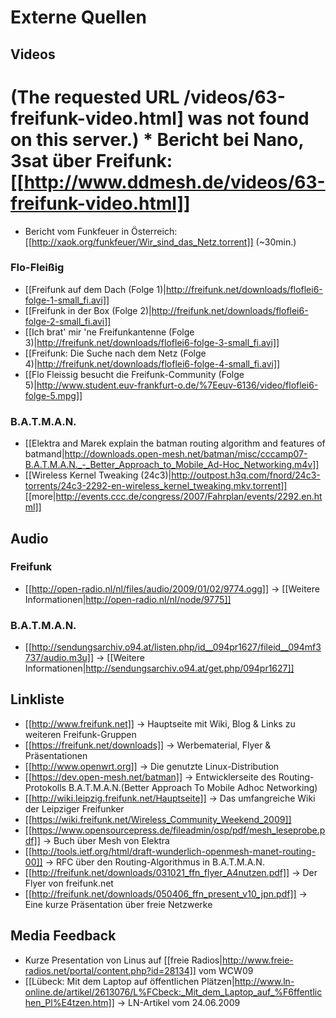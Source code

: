 # Externe Quellen

## Videos
# (The requested URL /videos/63-freifunk-video.html] was not found on this server.) * Bericht bei Nano, 3sat über Freifunk: [[http://www.ddmesh.de/videos/63-freifunk-video.html]]

 * Bericht vom Funkfeuer in Österreich: [[http://xaok.org/funkfeuer/Wir_sind_das_Netz.torrent]] (~30min.)

### Flo-Fleißig

 * [[Freifunk auf dem Dach (Folge 1)|http://freifunk.net/downloads/floflei6-folge-1-small_fi.avi]]
 * [[Freifunk in der Box (Folge 2)|http://freifunk.net/downloads/floflei6-folge-2-small_fi.avi]]
 * [[Ich brat' mir 'ne Freifunkantenne (Folge 3)|http://freifunk.net/downloads/floflei6-folge-3-small_fi.avi]]
 * [[Freifunk: Die Suche nach dem Netz (Folge 4)|http://freifunk.net/downloads/floflei6-folge-4-small_fi.avi]]
 * [[Flo Fleissig besucht die Freifunk-Community (Folge 5)|http://www.student.euv-frankfurt-o.de/%7Eeuv-6136/video/floflei6-folge-5.mpg]]

### B.A.T.M.A.N.

 * [[Elektra and Marek explain the batman routing algorithm and features of batmand|http://downloads.open-mesh.net/batman/misc/cccamp07-B.A.T.M.A.N._-_Better_Approach_to_Mobile_Ad-Hoc_Networking.m4v]]
 * [[Wireless Kernel Tweaking (24c3)|http://outpost.h3q.com/fnord/24c3-torrents/24c3-2292-en-wireless_kernel_tweaking.mkv.torrent]] [[more|http://events.ccc.de/congress/2007/Fahrplan/events/2292.en.html]]

## Audio

### Freifunk
 * [[http://open-radio.nl/nl/files/audio/2009/01/02/9774.ogg]] -> [[Weitere Informationen|http://open-radio.nl/nl/node/9775]]

### B.A.T.M.A.N.
 * [[http://sendungsarchiv.o94.at/listen.php/id__094pr1627/fileid__094mf3737/audio.m3u]] -> [[Weitere Informationen|http://sendungsarchiv.o94.at/get.php/094pr1627]] 

## Linkliste

 * [[http://www.freifunk.net]] -> Hauptseite mit Wiki, Blog & Links zu weiteren Freifunk-Gruppen
 * [[https://freifunk.net/downloads]] -> Werbematerial, Flyer & Präsentationen
 * [[http://www.openwrt.org]] -> Die genutzte Linux-Distribution
 * [[https://dev.open-mesh.net/batman]] -> Entwicklerseite des Routing-Protokolls B.A.T.M.A.N.(Better Approach To Mobile Adhoc Networking)
 * [[http://wiki.leipzig.freifunk.net/Hauptseite]] -> Das umfangreiche Wiki der Leipziger Freifunker
 * [[https://wiki.freifunk.net/Wireless_Community_Weekend_2009]]
 * [[https://www.opensourcepress.de/fileadmin/osp/pdf/mesh_leseprobe.pdf]] -> Buch über Mesh von Elektra
 * [[http://tools.ietf.org/html/draft-wunderlich-openmesh-manet-routing-00]] -> RFC über den Routing-Algorithmus in B.A.T.M.A.N.
 * [[http://freifunk.net/downloads/031021_ffn_flyer_A4nutzen.pdf]] -> Der Flyer von freifunk.net
 * [[http://freifunk.net/downloads/050406_ffn_present_v10_jpn.pdf]] -> Eine kurze Präsentation über freie Netzwerke

## Media Feedback

 * Kurze Presentation von Linus auf [[freie Radios|http://www.freie-radios.net/portal/content.php?id=28134]] vom WCW09
 * [[Lübeck: Mit dem Laptop auf öffentlichen Plätzen|http://www.ln-online.de/artikel/2613076/L%FCbeck:_Mit_dem_Laptop_auf_%F6ffentlichen_Pl%E4tzen.htm]] -> LN-Artikel vom 24.06.2009